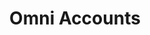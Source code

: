 ---
title: "Omni Accounts"
lead: "Integrate your Omni Accounts with supported Sales Channels/Webstores through Stock2Shop"
seoTitle: "Omni Accounts Integration Features"
seoDescription: "Integrate your Omni Accounts data source with supported Sales Channels/Webstores through Stock2Shop"
source: "omni-accounts"
type: help
tags: ["feature"]
---